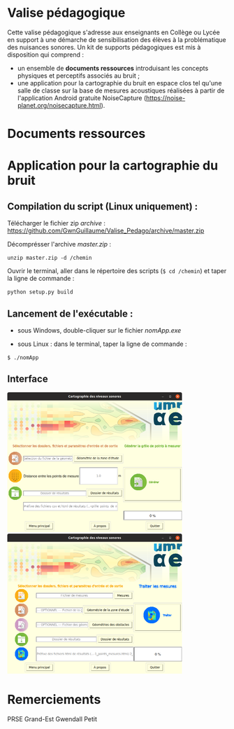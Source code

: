 # Valise pédagogique
Cette valise pédagogique s'adresse aux enseignants en Collège ou Lycée en support à une démarche de sensibilisation des élèves à la problématique des nuisances sonores. Un kit de supports pédagogiques est mis à disposition qui comprend :
* un ensemble de **documents ressources** introduisant les concepts physiques et perceptifs associés au bruit ;
* une application pour la cartographie du bruit en espace clos tel qu'une salle de classe sur la base de mesures acoustiques réalisées à partir de l'application Android gratuite NoiseCapture (https://noise-planet.org/noisecapture.html).

# Documents ressources

# Application pour la cartographie du bruit

## Compilation du script (Linux uniquement) :
Télécharger le fichier zip *archive* : https://github.com/GwnGuillaume/Valise_Pedago/archive/master.zip

Décomprésser l'archive *master.zip* :
```
unzip master.zip -d /chemin
```

Ouvrir le terminal, aller dans le répertoire des scripts (`$ cd /chemin`) et taper la ligne de commande :
```    
python setup.py build
```

## Lancement de l'exécutable :
  
* sous Windows, double-cliquer sur le fichier *nomApp.exe*
  
* sous Linux : dans le terminal, taper la ligne de commande :
```
$ ./nomApp
```

## Interface

<img src="/images/noisemap_app_grid.png" alt="Grid generation" title="Noise mapping" width="400" height="320" />
<img src="/images/noisemap_app_measures.png" alt="Noise mapping" title="Noise mapping" width="400" height="320" />

# Remerciements
PRSE Grand-Est
Gwendall Petit
